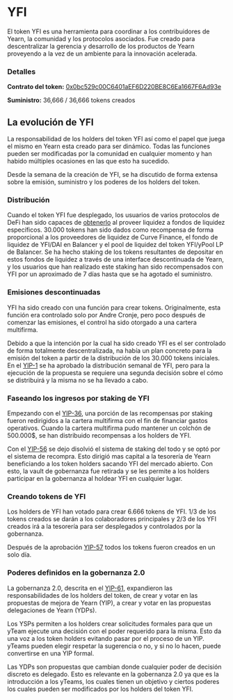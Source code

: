 # YFI 

El token YFI es una herramienta para coordinar a los contribuidores de Yearn, la comunidad y los protocolos asociados. Fue creado para descentralizar la gerencia y desarrollo de los productos de Yearn proveyendo a la vez de un ambiente para la innovación acelerada.

### Detalles

**Contrato del token:** [0x0bc529c00C6401aEF6D220BE8C6Ea1667F6Ad93e](https://etherscan.io/address/0x0bc529c00C6401aEF6D220BE8C6Ea1667F6Ad93e)

**Suministro:** 36,666 / 36,666 tokens creados


## La evolución de YFI

La responsabilidad de los holders del token YFI así como el papel que juega el mismo en Yearn esta creado para ser dinámico. Todas las funciones pueden ser modificadas por la comunidad en cualquier momento y han habido múltiples ocasiones en las que esto ha sucedido.

Desde la semana de la creación de YFI, se ha discutido de forma extensa sobre la emisión, suministro y los poderes de los holders del token.

### Distribución

Cuando el token YFI fue desplegado, los usuarios de varios protocolos de DeFi han sido capaces de [obtenerlo](https://www.youtube.com/watch?v=kjv-sW2PBS4&ab_channel=DeFiTutorialswithDeFiDad) al proveer liquidez a fondos de liquidez específicos. 30.000 tokens han sido dados como recompensa de forma proporcional a los proveedores de liquidez de Curve Finance, el fondo de liquidez de YFI/DAI en Balancer y el pool de liquidez del token YFI/yPool LP de Balancer. Se ha hecho staking de los tokens resultantes de depositar en estos fondos de liquidez a través de una interface descontinuada de Yearn, y los usuarios que han realizado este staking han sido recompensados con YFI por un aproximado de 7 días hasta que se ha agotado el suministro.

### Emisiones descontinuadas

YFI ha sido creado con una función para crear tokens. Originalmente, esta función era controlado solo por Andre Cronje, pero poco después de comenzar las emisiones, el control ha sido otorgado a una cartera multifirma.

Debido a que la intención por la cual ha sido creado YFI es el ser controlado de forma totalmente descentralizada, na había un plan concreto para la emisión del token a partir de la distribución de los 30.000 tokens iniciales. En el [YIP-1](https://yips.yearn.finance/YIPS/yip-1) se ha aprobado la distribución semanal de YFI, pero para la ejecución de la propuesta se requiere una segunda decisión sobre el cómo se distribuirá y la misma no se ha llevado a cabo.

### Faseando los ingresos por staking de YFI

Empezando con el [YIP-36](https://yips.yearn.finance/YIPS/yip-36), una porción de las recompensas por staking fueron redirigidos a la cartera multifirma con el fin de financiar gastos operativos. Cuando la cartera multifirma pudo mantener un colchón de 500.000$, se han distribuido recompensas a los holders de YFI.

Con el [YIP-56](https://snapshot.org/#/yearn/proposal/Qmb6gBzjvgLMazSrQQGVcjutLNdkVyM2Lh6yckMzdoaHWZ) se dejo disolvió el sistema de staking del todo y se optó por el sistema de recompra. Esto dirigió mas capital a la tesorería de Yearn beneficiando a los token holders sacando YFI del mercado abierto. Con esto, la vault de gobernanza fue retirada y se les permite a los holders participar en la gobernanza al holdear YFI en cualquier lugar. 

### Creando tokens de YFI

Los holders de YFI han votado para crear 6.666 tokens de YFI. 1/3 de los tokens creados se darán a los colaboradores principales y 2/3 de los YFI creados irá a la tesorería para ser desplegados y controlados por la gobernanza. 

Después de la aprobación [YIP-57](https://snapshot.org/#/yearn/proposal/QmX8oYTSkaXSARYZn7RuQzUufW9bVVQtwJ3zxurWrquS9a) todos los tokens fueron creados en un solo día.

### Poderes definidos en la gobernanza 2.0

La gobernanza 2.0, descrita en el [YIP-61](https://snapshot.org/#/ybaby.eth/proposal/QmSMyYeKrRpnA7Xn56o2NtbCUzxmhzCupL7LxMA1reXxq4), expandieron las responsabilidades de los holders del token, de crear y votar en las propuestas de mejora de Yearn (YIP), a crear y votar en las propuestas delegaciones de Yearn (YDPs).

Los YSPs permiten a los holders crear solicitudes formales para que un yTeam ejecute una decisión con el poder requerido para la misma. Esto da una voz a los token holders evitando pasar por el proceso de un YIP. yTeams pueden elegir respetar la sugerencia o no, y si no lo hacen, puede convertirse en una YIP formal.

Las YDPs son propuestas que cambian donde cualquier poder de decisión discreto es delegado. Esto es relevante en la gobernanza 2.0 ya que es la introducción a los yTeams, los cuales tienen un objetivo y ciertos poderes los cuales pueden ser modificados por los holders del token YFI.
